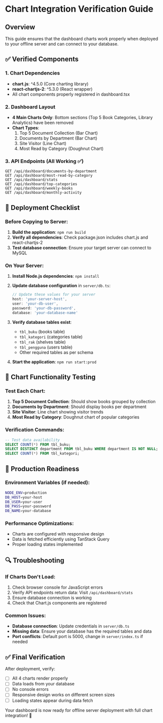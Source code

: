 # Chart Integration Verification Guide

## Overview
This guide ensures that the dashboard charts work properly when deployed to your offline server and can connect to your database.

## ✅ Verified Components

### 1. Chart Dependencies
- **chart.js**: ^4.5.0 (Core charting library)
- **react-chartjs-2**: ^5.3.0 (React wrapper)
- All chart components properly registered in dashboard.tsx

### 2. Dashboard Layout
- **4 Main Charts Only**: Bottom sections (Top 5 Book Categories, Library Analytics) have been removed
- **Chart Types**:
  1. Top 5 Document Collection (Bar Chart)
  2. Documents by Department (Bar Chart)  
  3. Site Visitor (Line Chart)
  4. Most Read by Category (Doughnut Chart)

### 3. API Endpoints (All Working ✅)
```
GET /api/dashboard/documents-by-department
GET /api/dashboard/most-read-by-category  
GET /api/dashboard/stats
GET /api/dashboard/top-categories
GET /api/dashboard/weekly-books
GET /api/dashboard/monthly-activity
```

## 🔧 Deployment Checklist

### Before Copying to Server:
1. **Build the application**: `npm run build`
2. **Verify all dependencies**: Check package.json includes chart.js and react-chartjs-2
3. **Test database connection**: Ensure your target server can connect to MySQL

### On Your Server:
1. **Install Node.js dependencies**: `npm install`
2. **Update database configuration** in `server/db.ts`:
   ```typescript
   // Update these values for your server
   host: 'your-server-host',
   user: 'your-db-user',
   password: 'your-db-password',
   database: 'your-database-name'
   ```

3. **Verify database tables exist**:
   - `tbl_buku` (books table)
   - `tbl_kategori` (categories table)
   - `tbl_rak` (shelves table)
   - `tbl_pengguna` (users table)
   - Other required tables as per schema

4. **Start the application**: `npm run start:prod`

## 🎯 Chart Functionality Testing

### Test Each Chart:
1. **Top 5 Document Collection**: Should show books grouped by collection
2. **Documents by Department**: Should display books per department 
3. **Site Visitor**: Line chart showing visitor trends
4. **Most Read by Category**: Doughnut chart of popular categories

### Verification Commands:
```sql
-- Test data availability
SELECT COUNT(*) FROM tbl_buku;
SELECT DISTINCT department FROM tbl_buku WHERE department IS NOT NULL;
SELECT COUNT(*) FROM tbl_kategori;
```

## 🚀 Production Readiness

### Environment Variables (if needed):
```bash
NODE_ENV=production
DB_HOST=your-host
DB_USER=your-user  
DB_PASS=your-password
DB_NAME=your-database
```

### Performance Optimizations:
- Charts are configured with responsive design
- Data is fetched efficiently using TanStack Query
- Proper loading states implemented

## 🔍 Troubleshooting

### If Charts Don't Load:
1. Check browser console for JavaScript errors
2. Verify API endpoints return data: Visit `/api/dashboard/stats`
3. Ensure database connection is working
4. Check that Chart.js components are registered

### Common Issues:
- **Database connection**: Update credentials in `server/db.ts`
- **Missing data**: Ensure your database has the required tables and data
- **Port conflicts**: Default port is 5000, change in `server/index.ts` if needed

## ✅ Final Verification

After deployment, verify:
- [ ] All 4 charts render properly
- [ ] Data loads from your database
- [ ] No console errors
- [ ] Responsive design works on different screen sizes
- [ ] Loading states appear during data fetch

Your dashboard is now ready for offline server deployment with full chart integration! 🎉